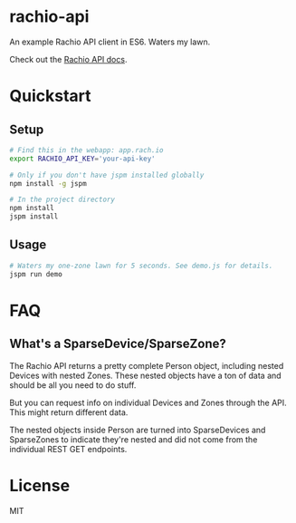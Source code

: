 # rachio-api

An example Rachio API client in ES6. Waters my lawn.

Check out the [Rachio API docs](https://rachio.readme.io/).

# Quickstart

## Setup

```sh
# Find this in the webapp: app.rach.io
export RACHIO_API_KEY='your-api-key'

# Only if you don't have jspm installed globally
npm install -g jspm

# In the project directory
npm install
jspm install
```

## Usage

```sh
# Waters my one-zone lawn for 5 seconds. See demo.js for details.
jspm run demo
```

# FAQ

## What's a SparseDevice/SparseZone?

The Rachio API returns a pretty complete Person object, including nested Devices with nested Zones. These nested objects have a ton of data and should be all you need to do stuff.

But you can request info on individual Devices and Zones through the API. This might return different data.

The nested objects inside Person are turned into SparseDevices and SparseZones to indicate they're nested and did not come from the individual REST GET endpoints.

# License

MIT

